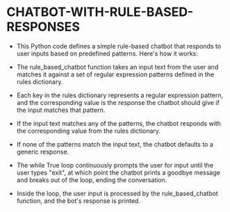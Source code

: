 # CHATBOT-WITH-RULE-BASED-RESPONSES

- This Python code defines a simple rule-based chatbot that responds to user inputs based on predefined patterns. Here's how it 
  works:

- The rule_based_chatbot function takes an input text from the user and matches it against a set of regular expression patterns 
  defined in the rules dictionary.

- Each key in the rules dictionary represents a regular expression pattern, and the corresponding value is the response the 
  chatbot should give if the input matches that pattern.

- If the input text matches any of the patterns, the chatbot responds with the corresponding value from the rules dictionary.

- If none of the patterns match the input text, the chatbot defaults to a generic response.

- The while True loop continuously prompts the user for input until the user types "exit", at which point the chatbot prints a 
  goodbye message and breaks out of the loop, ending the conversation.

- Inside the loop, the user input is processed by the rule_based_chatbot function, and the bot's response is printed.
